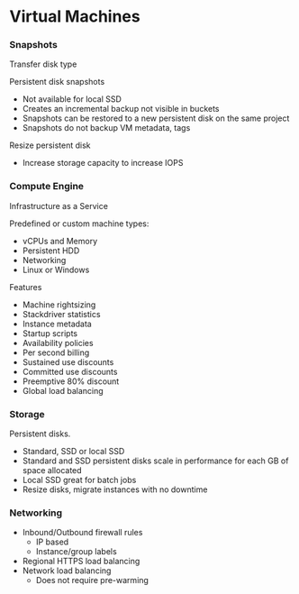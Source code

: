 # Virtual Machines

### Snapshots

Transfer disk type

Persistent disk snapshots

* Not available for local SSD
* Creates an incremental backup not visible in buckets
* Snapshots can be restored to a new persistent disk on the same project
* Snapshots do not backup VM metadata, tags

Resize persistent disk

* Increase storage capacity to increase IOPS

### Compute Engine

Infrastructure as a Service

Predefined or custom machine types:

* vCPUs and Memory
* Persistent HDD
* Networking
* Linux or Windows

Features

* Machine rightsizing
* Stackdriver statistics
* Instance metadata
* Startup scripts
* Availability policies
* Per second billing
* Sustained use discounts
* Committed use discounts
* Preemptive 80% discount
* Global load balancing

### Storage

Persistent disks.

* Standard, SSD or local SSD
* Standard and SSD persistent disks scale in performance for each GB of space allocated
* Local SSD great for batch jobs
* Resize disks, migrate instances with no downtime

### Networking

* Inbound/Outbound firewall rules
  * IP based
  * Instance/group labels
* Regional HTTPS load balancing
* Network load balancing
  * Does not require pre-warming



